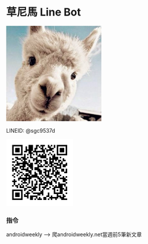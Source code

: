 草尼馬 Line Bot
===============

<img src="./mudhorse.jpg" width="256" height="256" />

LINEID: @sgc9537d

![](mudhorse_qrcode.png)

### 指令

androidweekly --> 爬androidweekly.net當週前5筆新文章
